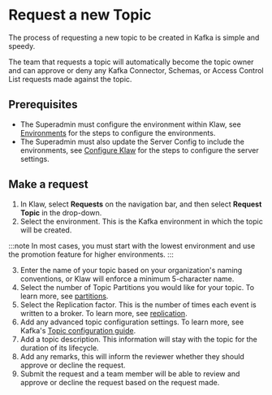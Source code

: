 # Request a new Topic

The process of requesting a new topic to be created in Kafka is simple
and speedy.

The team that requests a topic will automatically become the topic owner
and can approve or deny any Kafka Connector, Schemas, or Access Control
List requests made against the topic.

## Prerequisites

-   The Superadmin must configure the environment within Klaw, see
    [Environments](../../Concepts/clusters-environments)
    for the steps to configure the environments.
-   The Superadmin must also update the Server Config to include the
    environments, see
    [Configure Klaw](../installation/configure-klaw-wizard)
     for the steps to configure the server settings.

## Make a request

1.  In Klaw, select **Requests** on the navigation bar, and then select
    **Request Topic** in the drop-down.
2.  Select the environment. This is the Kafka environment in which the
    topic will be created.

  :::note
  In most cases, you must start with the lowest environment and use the
  promotion feature for higher environments.
  :::

3.  Enter the name of your topic based on your organization's naming
    conventions, or Klaw will enforce a minimum 5-character name.
4.  Select the number of Topic Partitions you would like for your topic.
    To learn more, see
    [partitions](https://kafka.apache.org/intro#intro_concepts_and_terms).
5.  Select the Replication factor. This is the number of times each
    event is written to a broker. To learn more, see
    [replication](https://kafka.apache.org/intro#intro_concepts_and_terms).
6.  Add any advanced topic configuration settings. To learn more, see
    Kafka's [Topic configuration
    guide](https://kafka.apache.org/documentation/#topicconfigs).
7.  Add a topic description. This information will stay with the topic
    for the duration of its lifecycle.
8.  Add any remarks, this will inform the reviewer whether they should
    approve or decline the request.
9.  Submit the request and a team member will be able to review and
    approve or decline the request based on the request made.
